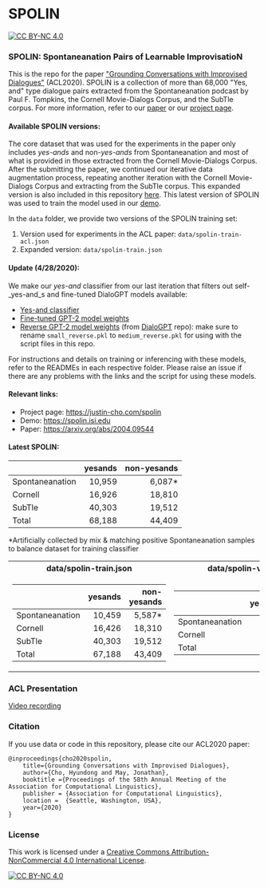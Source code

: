 # SPOLIN
[![CC BY-NC 4.0][cc-by-nc-shield]][cc-by-nc]

### SPOLIN: Spontaneanation Pairs of Learnable ImprovisatioN

This is the repo for the paper ["Grounding Conversations with Improvised Dialogues"]() (ACL2020). 
SPOLIN is a collection of more than 68,000 "Yes, and" type dialogue pairs extracted from the Spontaneanation podcast by Paul F. Tompkins, the Cornell Movie-Dialogs Corpus, and the SubTle corpus. For more information, refer to our [paper](https://arxiv.org/abs/2004.09544) or our [project page](https://justin-cho.com/spolin).


#### Available SPOLIN versions:
The core dataset that was used for the experiments in the paper only includes _yes-ands_ and non-_yes-ands_ from Spontaneanation and most of what is provided in those extracted from the Cornell Movie-Dialogs Corpus. After the submitting the paper, we continued our iterative data augmentation process, repeating another iteration with the Cornell Movie-Dialogs Corpus and extracting from the SubTle corpus. This expanded version is also included in this repository [here](/data). This latest version of SPOLIN was used to train the model used in our [demo](https://spolin.isi.edu). 


In the `data` folder, we provide two versions of the SPOLIN training set: 
1. Version used for experiments in the ACL paper: `data/spolin-train-acl.json` 
2. Expanded version: `data/spolin-train.json`


#### Update (4/28/2020): 

We make our _yes-and_ classifier from our last iteration that filters out self-_yes-and_s and fine-tuned DialoGPT models available: 

* [Yes-and classifier](https://drive.google.com/open?id=1My_8SGJHR43bLHepYAl6O8WG1fbH9_9P)
* [Fine-tuned GPT-2 model weights](https://drive.google.com/open?id=1-uX2vTqMyOge2l-dhcWEVfoXlotRhSK3)
* [Reverse GPT-2 model weights](https://convaisharables.blob.core.windows.net/lsp/multiref/small_reverse.pkl) (from [DialoGPT](https://github.com/microsoft/DialoGPT) repo): make sure to rename `small_reverse.pkl` to `medium_reverse.pkl` for using with the script files in this repo. 

For instructions and details on training or inferencing with these models, refer to the READMEs in each respective folder. Please raise an issue if there are any problems with the links and the script for using these models. 

#### Relevant links: 

* Project page: https://justin-cho.com/spolin
* Demo: https://spolin.isi.edu
* Paper: https://arxiv.org/abs/2004.09544



#### Latest SPOLIN:  
|| yesands| non-yesands|
|--|---:|---:|
|Spontaneanation|10,959|6,087*|
|Cornell|16,926|18,810|
|SubTle|40,303|19,512|
|Total|68,188|44,409|

\*Artificially collected by mix & matching positive Spontaneanation samples to balance dataset for training classifier


<table>
<tr><th> data/spolin-train.json</th>
<th> data/spolin-valid.json </th></tr>
<tr><td>

|| yesands| non-yesands|
|--|---:|---:|
|Spontaneanation|10,459|5,587*|
|Cornell|16,426|18,310|
|SubTle|40,303|19,512|
|Total|67,188|43,409|

</td><td>

|| yesands| non-yesands|
|--|---:|---:|
|Spontaneanation|500|500|
|Cornell|500|500|
|Total|1,000|1,000|

</td></tr> </table>

### ACL Presentation 

[Video recording](https://slideslive.com/38928948/grounding-conversations-with-improvised-dialogues)


### Citation

If you use data or code in this repository, please cite our ACL2020 paper: 
```
@inproceedings{cho2020spolin,
    title={Grounding Conversations with Improvised Dialogues},
    author={Cho, Hyundong and May, Jonathan},
    booktitle ={Proceedings of the 58th Annual Meeting of the Association for Computational Linguistics},
    publisher = {Association for Computational Linguistics}, 
    location =  {Seattle, Washington, USA},
    year={2020}
}  
```


### License


This work is licensed under a [Creative Commons Attribution-NonCommercial 4.0 International License][cc-by-nc].

[![CC BY-NC 4.0][cc-by-nc-image]][cc-by-nc]

[cc-by-nc]: http://creativecommons.org/licenses/by-nc/4.0/
[cc-by-nc-image]: https://licensebuttons.net/l/by-nc/4.0/88x31.png
[cc-by-nc-shield]: https://img.shields.io/badge/License-CC%20BY--NC%204.0-lightgrey.svg
